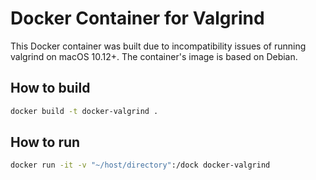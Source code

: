 # Docker Container for Valgrind

This Docker container was built due to incompatibility issues of running valgrind on macOS 10.12+.
The container's image is based on Debian.


How to build
------------
```bash
docker build -t docker-valgrind .
```

How to run
----------
```bash
docker run -it -v "~/host/directory":/dock docker-valgrind
```
